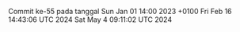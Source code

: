 Commit ke-55 pada tanggal Sun Jan 01 14:00 2023 +0100
Fri Feb 16 14:43:06 UTC 2024
Sat May  4 09:11:02 UTC 2024
